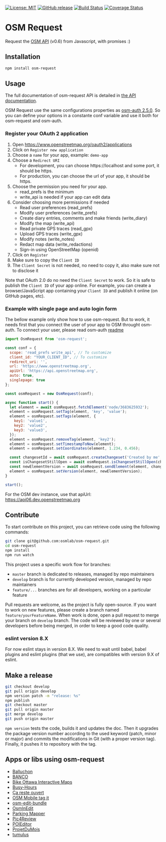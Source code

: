 [![License: MIT](https://img.shields.io/badge/license-MIT-blue.svg)](https://opensource.org/licenses/MIT)
[![GitHub release](https://img.shields.io/github/release/osmlab/osm-request.svg)](https://github.com/osmlab/osm-request/releases)
[![Build Status](https://api.travis-ci.org/osmlab/osm-request.svg?branch=develop)](http://travis-ci.org/osmlab/osm-request)
[![Coverage Status](https://coveralls.io/repos/github/osmlab/osm-request/badge.svg?branch=develop)](https://coveralls.io/github/osmlab/osm-request?branch=develop)

# OSM Request

Request the [OSM API](https://wiki.openstreetmap.org/wiki/API) (v0.6) from Javascript, with promises :)

## Installation

```sh
npm install osm-request
```

## Usage

The full documentation of osm-request API is detailed in [the API documentation](API.md).

OSM Request use the same configurations properties as [osm-auth 2.5.0](https://github.com/osmlab/osm-auth). So you can define your options in a constante conf variable and use it both for osm-request and osm-auth.

### Register your OAuth 2 application

1. Open https://www.openstreetmap.org/oauth2/applications
2. Click on `Register new application`
3. Choose a `name` for your app, example: `demo-app`
4. Choose a `Redirect URI`
    - For development, you can choose https://localhost and some port, it should be https.
    - For production, you can choose the url of your app, it should be https.
5. Choose the permission you need for your app.
    - read_prefs is the minimum
    - write_api is needed if your app can edit data
6. Consider choosing more permissions if needed
    - Read user preferences (read_prefs)
    - Modify user preferences (write_prefs)
    - Create diary entries, comments and make friends (write_diary)
    - Modify the map (write_api)
    - Read private GPS traces (read_gpx)
    - Upload GPS traces (write_gpx)
    - Modify notes (write_notes)
    - Redact map data (write_redactions)
    - Sign-in using OpenStreetMap (openid)
7. Click on `Register`
8. Make sure to copy the `Client ID`
9. The `Client Secret` is not needed, no need to copy it, also make sure not to disclose it

Note that OAuth 2.0 do no need the `Client Secret` to work. So it is safe to publish the `Client ID` of your app online. For example, you can create a browser/JavaScript app containing your `Client ID` and publish it online (on GitHub pages, etc).

### Example with single page and auto login form

The bellow example only show how to use osm-request. But to work, it needs first that you connect the user of your app to OSM throught osm-auth. To connect your user, please read osm-auth [readme](https://github.com/osmlab/osm-auth)

```javascript
import OsmRequest from 'osm-request';

const conf = {
  scope: 'read_prefs write_api', // To customize
  client_id: "YOUR_CLIENT_ID", // To customize
  redirect_uri: '',
  url: 'https://www.openstreetmap.org',
  apiUrl: 'https://api.openstreetmap.org',
  auto: true,
  singlepage: true
};

const osmRequest = new OsmRequest(conf);

async function start() {
  let element = await osmRequest.fetchElement('node/3683625932');
  element = osmRequest.setTag(element, 'key', 'value');
  element = osmRequest.setTags(element, {
    key1: 'value1',
    key2: 'value2',
    key3: 'value3',
  });
  element = osmRequest.removeTag(element, 'key2');
  element = osmRequest.setTimestampToNow(element);
  element = osmRequest.setCoordinates(element, 1.234, 0.456);

  const changesetId = await osmRequest.createChangeset('Created by me', 'My changeset comment');
  const isChangesetStillOpen = await osmRequest.isChangesetStillOpen(changesetId);
  const newElementVersion = await osmRequest.sendElement(element, changesetId);
  element = osmRequest.setVersion(element, newElementVersion);
}

start();
```

For the OSM dev instance, use that apiUrl: https://api06.dev.openstreetmap.org

## Contribute

To start contribute on this project, you can retrieve code using the following commands:

```sh
git clone git@github.com:osmlab/osm-request.git
cd osm-request
npm install
npm run watch
```

This project uses a specific work flow for branches:

* `master` branch is dedicated to releases, managed by repo maintainers
* `develop` branch is for currently developed version, managed by repo maintainers
* `feature/...` branches are for all developers, working on a particular feature

Pull requests are welcome, as the project is fully open-source. If you want to work on new features, please create a branch named `feature/yourFeatureName`. When work is done, open a pull request to merge your branch on `develop` branch. The code will be reviewed by one or several developers before being merged, in order to keep a good code quality.

### eslint version 8.X

For now eslint stays in version 8.X. We need to wait until babel, babel plugins and eslint plugins (that we use), are compatibles with version 9.X of eslint.

## Make a release

```sh
git checkout develop
git pull origin develop
npm version patch -m "release: %s"
npm publish
git checkout master
git pull origin master
git merge develop
git push origin master
```

  `npm version` tests the code, builds it and updates the doc. Then it upgrades the package version number according to the used keyword (patch, minor or major) and commits the modifications in Git (with a proper version tag). Finally, it pushes it to repository with the tag.

## Apps or libs using osm-request

- [Balluchon](https://gitlab.limos.fr/iia_braikeh/balluchon)
- [BANCO](https://github.com/PanierAvide/EditeurCommercesOSMFR)
- [Bike Ottawa Interactive Maps](https://github.com/BikeOttawa/maps.bikeottawa.ca-frontend)
- [Busy-Hours](https://github.com/Jungle-Bus/Busy-Hours)
- [Ça reste ouvert](https://github.com/caresteouvert/caresteouvert_backend)
- [OSM Mobile tag it](https://github.com/toutpt/osm-mobile-tagit)
- [osm-edit-bundle](https://www.npmjs.com/package/osm-edit-bundle)
- [OsmInEdit](https://framagit.org/PanierAvide/osminedit)
- [Parking Mapper](https://github.com/Binnette/parking-mapper)
- [Pic4Review](https://framagit.org/Pic4Carto/Pic4Review)
- [POIEditor](https://github.com/francois2metz/poieditor)
- [ProjetDuMois](https://github.com/vdct/ProjetDuMois)
- [tumulus](https://github.com/superrache/tumulus)
